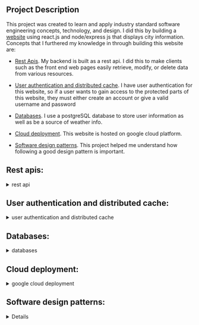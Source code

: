 ## Project Description
This project was created to learn and apply industry standard software engineering concepts, technology, and design. I did this by building a [website](https://jacktabb.net/) using react.js and node/express js that displays city information. Concepts that I furthered my knowledge in through building this website are:

* [Rest Apis](#RestAPI). My backend is built as a rest api. I did this to make clients such as the front end web pages easily retrieve, modify, or delete data from various resources.


* [User authentication and distributed cache](#UserA). I have user authentication for this website, so if a user wants to gain access to the protected parts of this website, they must either create an account or give a valid username and password 

* [Databases](#db). I use a postgreSQL database to store user information as well as be a source of weather info. 

* [Cloud deployment](#cld). This website is hosted on google cloud platform.

* [Software design patterns](#sft). This project helped me understand how following a good design pattern is important.


## Rest apis:
<details>
	<summary>rest api</summary>


* My backend is built as a rest api, using node.js and express.js. This involved creating various endpoints to handle different types of requests.
* This allowed me to have a backend that acts independent of my frontend website, or any other clients that use the backend. Nothing in any client code will have any effect on my backend. My backend is simply a service that clients can use to retrieve or update information.
* Rest apis are also very easy for clients to use. All any client has to do is call upon the endpoint, supplying the necessary parameters, and the rest api will do the rest.

![simple diagram of backend logic](imagesForReadme/restapi.png)

* I have implemented 5 http methods: get, put, post, delete, and patch. Each endpoint, when called upon, will handle the request accordingly, performing operations such as updating a database with weather information, or a getting static google map of a city.
* To add more orgainization to my api, I have added OAS (open api spec) support, the official contract can be viewed [here](https://jtabb1213.github.io/weather/#/). With this addition, people that are either working on this project or using the backend can clearly tell what each endpoint in the api does, what type of method it performs, and the request and response formats.


</details>

<a id="RestAPI"></a>

## User authentication and distributed cache:

<details>
	<summary>user authentication and distributed cache</summary>

* In order to use the webpage to search for city information, users first must login with a valid username and password. They can also create a new account.
* When the user attempts to login, a request, with the username and password in the body, is sent to the database to confirm that the user is found, which if successful, will make a 30 minute session for the user. This allows the user to access the protected endpoints of the website.

![chart of logic in user authorization](imagesForReadme/imagedb.png)

* Additionally, I have added a distributed cache, which stores the user session in a redis store. Now, all user session infomation is in a distributed cache. This is useful because now if I wish to scale up my web application to meet traffic demand, users will not have any authentication issues when switching between instances of my app, as that info will be in a distributed cache.

![distributed cache](imagesForReadme/imageSC.png){width=50%}

</details>

<a id="UserA"></a> 

## Databases:

<details>
	<summary>databases</summary>


* As mentioned earlier, I have implemented a postgre sql database in this application.
* Using a database allowed me to do two things, store user information as well as be a source of weather information that I can add myself. 
* I have added 'city weather' and 'user' models that can be used with the ORM library sequalize to create instances of these models and use them to update or retrieve info from the database.
* To update weather information, I have endpoints in my backend that when called upon, will delete, update, patch, post, or get information in the database. This will obviously only work if the specified provider for weather is the database, so if it is not and you try to do an api call, you will simply get an error message saying 'function is not supported'.

![image of logic flow in updating the database with new weather info:](imagesForReadme/imageWeatherDB.png)

* To update the user information, a very similar apprach is taken only now isntead of using postman to update the database, users will do it when creating their account or logging into the website.



</details>

<a id="db"></a>

## Cloud deployment:

<details>
	<summary>google cloud deployment</summary>

* This application was made accessible by anyone on the internet by deploying it to google cloud. I also had to host the redis store, which was done with redislabs, and host the postgre database, which was done with elephantSQL.

![Model of cloud deployment:](imagesForReadme/image1.png){width=50%}

</details>

<a id="sft"></a>

## Software design patterns:

<details>
	<summany>Software Design</summary>

* While building this website, it taught me how important it was to follow good design organization and patterns to ease the development process.
* One design pattern that I followed was the delegation pattern. This meant that when the backend service recieves a request, rather than proccess that request direcly, it delegates that task to another object. In my case, those objects are the 'index' files found in each of the services. This helps greatly to make a organized codebase, as well as it makes it easier to understand and modify individual components.
* Below is a model of the backend design, where I followed this pattern: 

![Model of backend design](imagesForReadme/image2.png)

* One benifit that this offers, other than being orgainized, is now the providers to get informtaion can easily be switched. All that has to be done is specify the provider for the service you want in the 'config' file. No code has to be changed. 
* 

</details>
